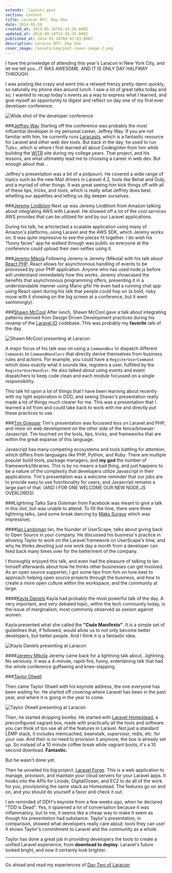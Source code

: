 ```yaml
---
extends: _layouts.post
section: content
title: Laracon NYC: Day One
date: 2014-05-16
created_at: 2014-05-16T01:43:20.000Z
updated_at: 2014-09-18T14:55:35.000Z
published_at: 2014-05-16T04:45:03.000Z
description: Laracon NYC: Day One
cover_image: /assets/img/post-cover-image-2.png
---
```


I have the priveledge of attending this year's Laracon in New York City, and let me tell you...IT WAS AWESOME. AND IT IS ONLY DAY HALFWAY THROUGH.

I was posting like crazy and went into a retweet frenzy pretty damn quickly, so naturally my phone dies around lunch. I saw a lot of great talks today and so, I wanted to recap today's events as a way to express what I learned, and give myself an opportunity to digest and reflect on day one  of my first ever developer conference.

<img src="https://pbs.twimg.com/media/Bnrcn0_IMAE0iCR.jpg:large" alt="Wide shot of the developer conference" />

###[Jeffrey Way](https://twitter.com/jeffrey_way)
Starting off the conference was probably the most influential developer in my personal career, Jeffrey Way. If you are not familiar with him, he currently runs [Laracasts](https://laracasts.com), which is a fantastic resource for Laravel and other web dev tools. But back in the day, he used to run Tuts+, which is where I first learned all about Codeigniter from him while building the [WITR](http://witr.rit.edu) site during my college years. That project, and his lessons, are what ultimately lead me to choosing a career in web dev. But enough about that...

Jeffrey's presentation was a bit of a potpourri. He covered a wide range of topics such as the new Mail drivers in Laravel 4.2, tools like Behat and Gulp, and a myriad of other things. It was great seeing him kick things off with all of these tips, tricks, and tools, which is really what Jeffrey does best: whetting our appetites and letting us dig deeper ourselves.

###[Jeremy Lindblom](https://twitter.com/jeremeamia)
Next up was Jeremy Lindblom from Amazon talking about integrating AWS with Laravel. He showed off a lot of the cool services AWS provides that can be utilized for and by our Laravel applications. 

During his talk, he arhictected a scalable application using many of Amazon's platforms, using Laravel and the AWS SDK, which Jeremy works on. It was quite impressive to see the pieces fit together. I do wish his "funny faces" app he walked through was public so everyone at the conference could upload their own selfies using it.

###[Jeremy Mikola](https://twitter.com/jmikola)
Following Jeremy is Jeremy (Mikola) with his talk about [React PHP](http://reactphp.org/). React allows for asynchronous handling of events to be processed by your PHP application. Anyone who has used node.js before will understand immediately how this works. Jeremy showcased the benefits that asynchronous programming offers, presenting it in a understandable manner using Mario gifs! He even had a running chat app using React open during his talk that people could hop on (a bold, risky move with it showing on the big screen at a conference, but it went swimmingly).

###[Shawn McCool](https://twitter.com/ShawnMcCool)
After lunch, Shawn McCool gave a talk about integrating patterns derived from Design Driven Development practices during his revamp of the [Laravel.IO](http://laravel.io/forum) codebase. This was probably my **favorite** talk of the day. 

<img src="https://pbs.twimg.com/media/BnsiTmrCIAEDiw9.jpg:large" alt="Shawn McCool presenting at Laracon" />

A major focus of his talk was on using a `CommandBus` to dispatch different `Commands` to `CommandHandlers` that directly derive themselves from business rules and actions. For example, you could have a `RegisterUserCommand` which does exactly what it sounds like, registers a user, fulfilled by the `RegisterUserHandler`. He also talked about using events and event dispatchers to keep code clean and each module focussed on a single responsibility. 

This talk hit upon a lot of things that I have been learning about recently with my light exploration in DDD, and seeing Shawn's presentation really made a lot of things much clearer for me. This was a presentation that I learned a lot from and could take back to work with me and directly put these practices to use.

###[Tim Griesser](https://twitter.com/tgriesser)
Tim's presentation was focussed less on Laravel and PHP, and more on web development on the other side of the fence/browser: Javascript. Tim touched on the tools, tips, tricks, and frameworks that are within the great expanse of this language. 

Javascript has many competing ecosystems and tools battling for attention, which differs from languages like PHP, Python, and Ruby. There are multiple popular build tools, package managers, and **my god** the number of frameworks/libraries. This is by no means a bad thing, and just happens to be a nature of the complexity that developers utilize Javascript in their applications. Tim's presentation was a welcome reminder that our jobs are to provide easy to use functionality for users, and Javascript remains a large part of that. (AND I FOR ONE WELCOME OUR NEW NODE.JS OVERLORDS)

###Lightning Talks
Sara Goleman from Facebook was meant to give a talk in this slot, but was unable to attend. To fill the time, there were three lightning talks, (and some break dancing by [Maks Surguy](https://twitter.com/msurguy) which was impressive).

####[Ian Landsman](https://twitter.com/ianlandsman)
Ian, the founder of UserScape, talks about giving back to Open Source in your company. He discussed his business's practice in allowing Taylor to work on the Laravel framework on UserScape's time, and why he thinks devoting just one work day a month from a developer can feed back many times over for the betterment of the company.

I thoroughly enjoyed this talk, and even had the pleasure of talking to Ian himself afterwards about how he thinks other businesses can get involved. As an open source supporter, I got some tips from him on how best to approach helping open source projects through the business, and how to create a more open culture within the workspace, and the community at large.

####[Kayla Daniels](https://twitter.com/kayladnls)
Kayla had probably the most powerful talk of the day. A very important, and very debated topic, within the tech community today, is the issue of marginalism, most commonly observed as sexism against women. 

Kayla presented what she called the **"Code Manifesto"**. It is a simple set of guidelines that, if followed, would allow us to not only become better developers, but better people. And I think it is a fantastic idea. 

<img src="https://pbs.twimg.com/media/Bntd9tGIMAAwHZn.jpg" alt="Kayla Daniels presenting at Laracon" />

####[Jeremy Mikola](https://twitter.com/jmikola)
Jeremy came back for a lightning talk about...lightning. No seriously. It was a 4-minute, rapid-fire, funny, entertaining talk that had the whole conference guffawing and knee-slapping.

###[Taylor Otwell](https://twitter.com/taylorotwell)

Then came Taylor Otwell with his keynote address, the one everyone has been waiting for. He started off covering where Laravel has been in the past year, and where it is going in the year to come.

<img src="https://pbs.twimg.com/media/BntJUnhCcAAM1Ql.jpg:large" alt="Taylor Otwell presenting at Laracon" />

Then, he started dropping bombs. He started with [Laravel Homestead](http://laravel.com/docs/homestead), a preconfigured vagrant box, made with practically all the tools and software you can think of too use all of the features in Laravel. Not just a standard LEMP stack, it includes memcached, beanstalk, supervisor, redis, etc. for your use. And their is no need to provision it anymore, the box is already set up. So instead of a 10 minute coffee break while vagrant boots, it's a 10 second download. **Fantastic.**

But he wasn't done yet. 

Then he unveiled his big project: [Laravel Forge](https://forge.laravel.com/). This is a web application to manage, provision, and maintain your cloud servers for your Laravel apps. It hooks into the APIs for Linode, DigitalOcean, and EC2 to do all of the work for you, provisioning the same stack as Homestead. The features go on and on, and you should do yourself a favor and check it out.

I am reminded of DDH's keynote from a few weeks ago, when he declared "TDD is Dead". Yes, it spawned a lot of conversation because it was inflammatory, but to me, it seems like a cheap way to make it seem as though his presentation had substance. Taylor's presentation, in comparison, showed what developers really care about: tools they can use! It shows Taylor's commitment to Laravel and the community as a whole.

Taylor has done a great job in providing developers the tools to create a unified Laravel experience, from **download to deploy**. Laravel's future looked bright, and now it certainly look brighter.

---

Go ahead and read my experiences of [Day Two of Laracon](http://jpbetley.com/laracon-nyc-day-two/)
